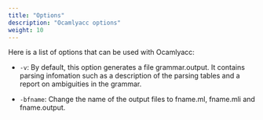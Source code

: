 ```yaml
---
title: "Options"
description: "Ocamlyacc options"
weight: 10
---
```


Here is a list of options that can be used with Ocamlyacc:

- `-v`: By default, this option generates a file grammar.output. It contains parsing infomation such as a description of the parsing tables and a report on ambiguities in the grammar.

- `-bfname`: Change the name of the output files to fname.ml, fname.mli and fname.output.
